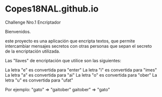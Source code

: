 # Copes18NAL.github.io
Challenge Nro.1 Encriptador

Bienvenidos.

este proyecto es una aplicación que encripta textos, que permite intercambiar mensajes secretos con otras personas que sepan el secreto de la encriptación utilizada.

Las "llaves" de encriptación que utilice son las siguientes:

La letra "e" es convertida para "enter"
La letra "i" es convertida para "imes"
La letra "a" es convertida para "ai"
La letra "o" es convertida para "ober"
La letra "u" es convertida para "ufat"

Por ejemplo:
"gato" => "gaitober"
gaitober" => "gato"

